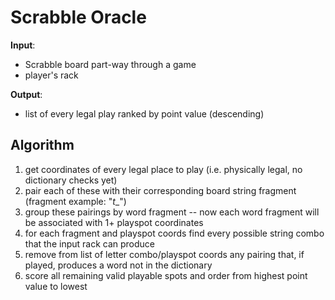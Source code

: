 # Scrabble Oracle
**Input**:
- Scrabble board part-way through a game
- player's rack

**Output**:
- list of every legal play ranked by point value (descending)

## Algorithm
1. get coordinates of every legal place to play (i.e. physically legal, no dictionary checks yet)
1. pair each of these with their corresponding board string fragment (fragment example: "_t__")
1. group these pairings by word fragment -- now each word fragment will be associated with 1+ playspot coordinates
1. for each fragment and playspot coords find every possible string combo that the input rack can produce
1. remove from list of letter combo/playspot coords any pairing that, if played, produces a word not in the dictionary
1. score all remaining valid playable spots and order from highest point value to lowest
